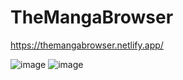 # TheMangaBrowser
https://themangabrowser.netlify.app/

![image](https://user-images.githubusercontent.com/98727536/176061682-bd150f95-77f3-4a53-93c0-ae70cec80249.png)
![image](https://user-images.githubusercontent.com/98727536/176061768-206fa88d-b9fc-472c-b57e-4c1ba45e9bbe.png)
